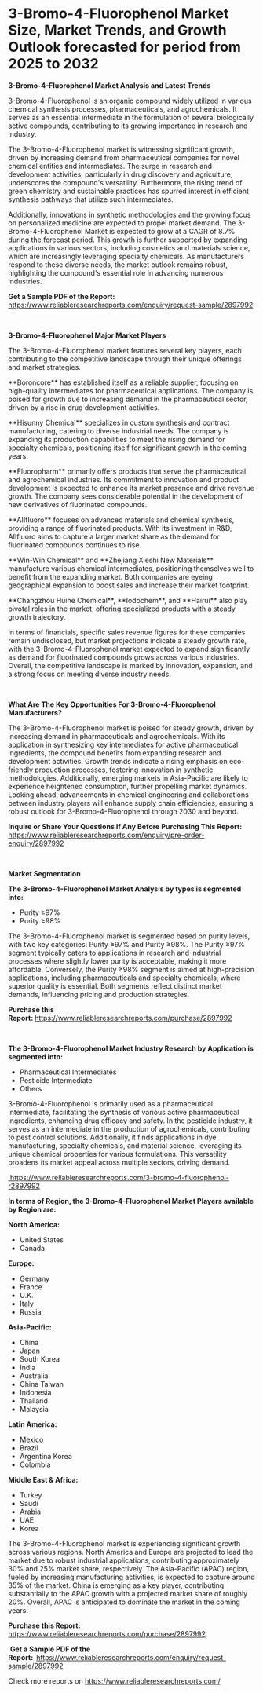 <p><h1>3-Bromo-4-Fluorophenol Market Size, Market Trends, and Growth Outlook forecasted for period from 2025 to 2032</h1></p><p><strong>3-Bromo-4-Fluorophenol Market Analysis and Latest Trends</strong></p>
<p><p>3-Bromo-4-Fluorophenol is an organic compound widely utilized in various chemical synthesis processes, pharmaceuticals, and agrochemicals. It serves as an essential intermediate in the formulation of several biologically active compounds, contributing to its growing importance in research and industry.</p><p>The 3-Bromo-4-Fluorophenol market is witnessing significant growth, driven by increasing demand from pharmaceutical companies for novel chemical entities and intermediates. The surge in research and development activities, particularly in drug discovery and agriculture, underscores the compound's versatility. Furthermore, the rising trend of green chemistry and sustainable practices has spurred interest in efficient synthesis pathways that utilize such intermediates.</p><p>Additionally, innovations in synthetic methodologies and the growing focus on personalized medicine are expected to propel market demand. The 3-Bromo-4-Fluorophenol Market is expected to grow at a CAGR of 8.7% during the forecast period. This growth is further supported by expanding applications in various sectors, including cosmetics and materials science, which are increasingly leveraging specialty chemicals. As manufacturers respond to these diverse needs, the market outlook remains robust, highlighting the compound's essential role in advancing numerous industries.</p></p>
<p><strong>Get a Sample PDF of the Report:&nbsp;</strong> <a href="https://www.reliableresearchreports.com/enquiry/request-sample/2897992?utm_campaign=2295&utm_medium=2&utm_source=Github&utm_content=ia&utm_term=15032025&utm_id=3-bromo-4-fluorophenol">https://www.reliableresearchreports.com/enquiry/request-sample/2897992</a></p>
<p>&nbsp;</p>
<p><strong>3-Bromo-4-Fluorophenol Major Market Players</strong></p>
<p><p>The 3-Bromo-4-Fluorophenol market features several key players, each contributing to the competitive landscape through their unique offerings and market strategies.</p><p>**Boroncore** has established itself as a reliable supplier, focusing on high-quality intermediates for pharmaceutical applications. The company is poised for growth due to increasing demand in the pharmaceutical sector, driven by a rise in drug development activities.</p><p>**Hisunny Chemical** specializes in custom synthesis and contract manufacturing, catering to diverse industrial needs. The company is expanding its production capabilities to meet the rising demand for specialty chemicals, positioning itself for significant growth in the coming years.</p><p>**Fluoropharm** primarily offers products that serve the pharmaceutical and agrochemical industries. Its commitment to innovation and product development is expected to enhance its market presence and drive revenue growth. The company sees considerable potential in the development of new derivatives of fluorinated compounds.</p><p>**AIIfluoro** focuses on advanced materials and chemical synthesis, providing a range of fluorinated products. With its investment in R&D, AIIfluoro aims to capture a larger market share as the demand for fluorinated compounds continues to rise.</p><p>**Win-Win Chemical** and **Zhejiang Xieshi New Materials** manufacture various chemical intermediates, positioning themselves well to benefit from the expanding market. Both companies are eyeing geographical expansion to boost sales and increase their market footprint.</p><p>**Changzhou Huihe Chemical**, **Iodochem**, and **Hairui** also play pivotal roles in the market, offering specialized products with a steady growth trajectory.</p><p>In terms of financials, specific sales revenue figures for these companies remain undisclosed, but market projections indicate a steady growth rate, with the 3-Bromo-4-Fluorophenol market expected to expand significantly as demand for fluorinated compounds grows across various industries. Overall, the competitive landscape is marked by innovation, expansion, and a strong focus on meeting diverse industry needs.</p></p>
<p>&nbsp;</p>
<p><strong>What Are The Key Opportunities For 3-Bromo-4-Fluorophenol Manufacturers?</strong></p>
<p><p>The 3-Bromo-4-Fluorophenol market is poised for steady growth, driven by increasing demand in pharmaceuticals and agrochemicals. With its application in synthesizing key intermediates for active pharmaceutical ingredients, the compound benefits from expanding research and development activities. Growth trends indicate a rising emphasis on eco-friendly production processes, fostering innovation in synthetic methodologies. Additionally, emerging markets in Asia-Pacific are likely to experience heightened consumption, further propelling market dynamics. Looking ahead, advancements in chemical engineering and collaborations between industry players will enhance supply chain efficiencies, ensuring a robust outlook for 3-Bromo-4-Fluorophenol through 2030 and beyond.</p></p>
<p><strong>Inquire or Share Your Questions If Any Before Purchasing This Report:</strong> <a href="https://www.reliableresearchreports.com/enquiry/pre-order-enquiry/2897992?utm_campaign=2295&utm_medium=2&utm_source=Github&utm_content=ia&utm_term=15032025&utm_id=3-bromo-4-fluorophenol">https://www.reliableresearchreports.com/enquiry/pre-order-enquiry/2897992</a></p>
<p>&nbsp;</p>
<p><strong>Market Segmentation</strong></p>
<p><strong>The 3-Bromo-4-Fluorophenol Market Analysis by types is segmented into:</strong></p>
<p><ul><li>Purity ≥97%</li><li>Purity ≥98%</li></ul></p>
<p><p>The 3-Bromo-4-Fluorophenol market is segmented based on purity levels, with two key categories: Purity ≥97% and Purity ≥98%. The Purity ≥97% segment typically caters to applications in research and industrial processes where slightly lower purity is acceptable, making it more affordable. Conversely, the Purity ≥98% segment is aimed at high-precision applications, including pharmaceuticals and specialty chemicals, where superior quality is essential. Both segments reflect distinct market demands, influencing pricing and production strategies.</p></p>
<p><strong>Purchase this Report:&nbsp;</strong><a href="https://www.reliableresearchreports.com/purchase/2897992?utm_campaign=2295&utm_medium=2&utm_source=Github&utm_content=ia&utm_term=15032025&utm_id=3-bromo-4-fluorophenol">https://www.reliableresearchreports.com/purchase/2897992</a></p>
<p>&nbsp;</p>
<p><strong>The 3-Bromo-4-Fluorophenol Market Industry Research by Application is segmented into:</strong></p>
<p><ul><li>Pharmaceutical Intermediates</li><li>Pesticide Intermediate</li><li>Others</li></ul></p>
<p><p>3-Bromo-4-Fluorophenol is primarily used as a pharmaceutical intermediate, facilitating the synthesis of various active pharmaceutical ingredients, enhancing drug efficacy and safety. In the pesticide industry, it serves as an intermediate in the production of agrochemicals, contributing to pest control solutions. Additionally, it finds applications in dye manufacturing, specialty chemicals, and material science, leveraging its unique chemical properties for various formulations. This versatility broadens its market appeal across multiple sectors, driving demand.</p></p>
<p><a href="https://www.reliableresearchreports.com/3-bromo-4-fluorophenol-r2897992?utm_campaign=2295&utm_medium=2&utm_source=Github&utm_content=ia&utm_term=15032025&utm_id=3-bromo-4-fluorophenol">&nbsp;https://www.reliableresearchreports.com/3-bromo-4-fluorophenol-r2897992</a></p>
<p><strong>In terms of Region, the 3-Bromo-4-Fluorophenol Market Players available by Region are:</strong></p>
<p>
    <p> <strong> North America: </strong>
        <ul>
            <li>United States</li>
            <li>Canada</li>
        </ul>
        </p> 
    <p> <strong> Europe: </strong>
        <ul>
            <li>Germany</li>
            <li>France</li>
            <li>U.K.</li>
            <li>Italy</li>
            <li>Russia</li>
        </ul>
        </p> 
    <p> <strong> Asia-Pacific: </strong>
        <ul>
            <li>China</li>
            <li>Japan</li>
            <li>South Korea</li>
            <li>India</li>
            <li>Australia</li>
            <li>China Taiwan</li>
            <li>Indonesia</li>
            <li>Thailand</li>
            <li>Malaysia</li>
        </ul>
        </p> 
    <p> <strong> Latin America: </strong>
        <ul>
            <li>Mexico</li>
            <li>Brazil</li>
            <li>Argentina Korea</li>
            <li>Colombia</li>
        </ul>
        </p> 
    <p> <strong> Middle East & Africa: </strong>
        <ul>
            <li>Turkey</li>
            <li>Saudi</li>
            <li>Arabia</li>
            <li>UAE</li>
            <li>Korea</li>
        </ul>
    </p>
    </p>
<p><p>The 3-Bromo-4-Fluorophenol market is experiencing significant growth across various regions. North America and Europe are projected to lead the market due to robust industrial applications, contributing approximately 30% and 25% market share, respectively. The Asia-Pacific (APAC) region, fueled by increasing manufacturing activities, is expected to capture around 35% of the market. China is emerging as a key player, contributing substantially to the APAC growth with a projected market share of roughly 20%. Overall, APAC is anticipated to dominate the market in the coming years.</p></p>
<p><strong>Purchase this Report: </strong><a href="https://www.reliableresearchreports.com/purchase/2897992?utm_campaign=2295&utm_medium=2&utm_source=Github&utm_content=ia&utm_term=15032025&utm_id=3-bromo-4-fluorophenol">https://www.reliableresearchreports.com/purchase/2897992</a></p>
<p>&nbsp;<strong>Get a Sample PDF of the Report:&nbsp;&nbsp;</strong><a href="https://www.reliableresearchreports.com/enquiry/request-sample/2897992?utm_campaign=2295&utm_medium=2&utm_source=Github&utm_content=ia&utm_term=15032025&utm_id=3-bromo-4-fluorophenol">https://www.reliableresearchreports.com/enquiry/request-sample/2897992</a></p>
<p><strong></strong></p>
<p>Check more reports on <a href="https://www.reliableresearchreports.com/?utm_campaign=2295&utm_medium=2&utm_source=Github&utm_content=ia&utm_term=15032025&utm_id=3-bromo-4-fluorophenol">https://www.reliableresearchreports.com/</a></p>